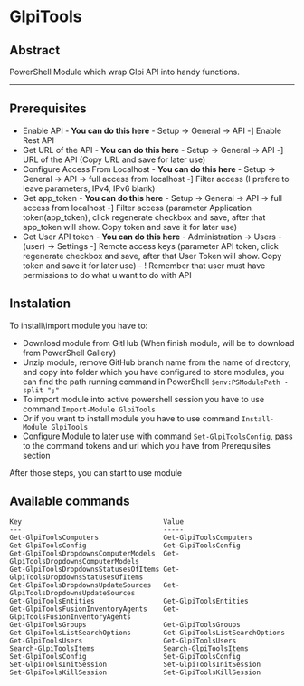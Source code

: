# GlpiTools

## Abstract

PowerShell Module which wrap Glpi API into handy functions.

***

## Prerequisites

 * Enable API - **You can do this here** - Setup -> General -> API -] Enable Rest API
 * Get URL of the API - **You can do this here** - Setup -> General -> API -] URL of the API (Copy URL and save for later use)
 * Configure Access From Localhost - **You can do this here** - Setup -> General -> API -> full access from localhost -] Filter access (I prefere to leave parameters, IPv4, IPv6 blank)
 * Get app_token - **You can do this here** - Setup -> General -> API -> full access from localhost -] Filter access (parameter Application token(app_token), click regenerate checkbox and save, after that app_token will show. Copy token and save it for later use)
 * Get User API token - **You can do this here** - Administration -> Users - (user) -> Settings -] Remote access keys (parameter API token, click regenerate checkbox and save, after that User Token will show. Copy token and save it for later use) - ! Remember that user must have permissions to do what u want to do with API

 ## Instalation

 To install\import module you have to:
 
 * Download module from GitHub (When finish module, will be to download from PowerShell Gallery)
 * Unzip module, remove GitHub branch name from the name of directory, and copy into folder which you have configured to store modules, you can find the path running command in PowerShell ``` $env:PSModulePath -split ";" ```
 * To import module into active powershell session you have to use command ` Import-Module GlpiTools `
 * Or if you want to install module you have to use command ` Install-Module GlpiTools `
 * Configure Module to later use with command `Set-GlpiToolsConfig`, pass to the command tokens and url which you have from Prerequisites section

 After those steps, you can start to use module

 ## Available commands

 ```
 Key                                   Value
 ---                                   -----
 Get-GlpiToolsComputers                Get-GlpiToolsComputers
 Get-GlpiToolsConfig                   Get-GlpiToolsConfig
 Get-GlpiToolsDropdownsComputerModels  Get-GlpiToolsDropdownsComputerModels
 Get-GlpiToolsDropdownsStatusesOfItems Get-GlpiToolsDropdownsStatusesOfItems
 Get-GlpiToolsDropdownsUpdateSources   Get-GlpiToolsDropdownsUpdateSources
 Get-GlpiToolsEntities                 Get-GlpiToolsEntities
 Get-GlpiToolsFusionInventoryAgents    Get-GlpiToolsFusionInventoryAgents
 Get-GlpiToolsGroups                   Get-GlpiToolsGroups
 Get-GlpiToolsListSearchOptions        Get-GlpiToolsListSearchOptions
 Get-GlpiToolsUsers                    Get-GlpiToolsUsers
 Search-GlpiToolsItems                 Search-GlpiToolsItems
 Set-GlpiToolsConfig                   Set-GlpiToolsConfig
 Set-GlpiToolsInitSession              Set-GlpiToolsInitSession
 Set-GlpiToolsKillSession              Set-GlpiToolsKillSession
 ```